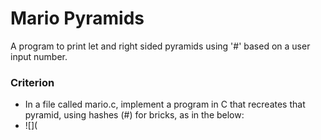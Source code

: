 # Mario Pyramids
A program to print let and right sided pyramids using '#' based on a user input number.

### Criterion
+ In a file called mario.c, implement a program in C that recreates that pyramid, using hashes (#) for bricks, as in the below:
+ ![](
